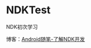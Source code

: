 # NDKTest
NDK初次学习

博客：[Android随笔-了解NDK开发](https://fanandjiu.com/Android%E9%9A%8F%E7%AC%94-%E4%BA%86%E8%A7%A3NDK%E5%BC%80%E5%8F%91/#more)
